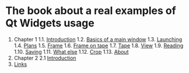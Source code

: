 # The book about a real examples of Qt Widgets usage

1. Chapter 1
   1.1. [Introduction](chapter01/intro.md)
   1.2. [Basics of a main window](chapter01/mainwindow-basics.md)
   1.3. [Launching](chapter01/launching.md)
   1.4. [Plans](chapter01/plans.md)
   1.5. [Frame](chapter01/frame.md)
   1.6. [Frame on tape](chapter01/frame-on-tape.md)
   1.7. [Tape](chapter01/tape.md)
   1.8. [View](chapter01/view.md)
   1.9. [Reading](chapter01/reading.md)
   1.10. [Saving](chapter01/saving-of-removed-frames.md)
   1.11. [What else](chapter01/what-else.md)
   1.12. [Crop](chapter01/crop.md)
   1.13. [About](chapter01/about.md)
2. Chapter 2
   2.1 [Introduction](chapter02/intro.md)
3. [Links](links.md)
